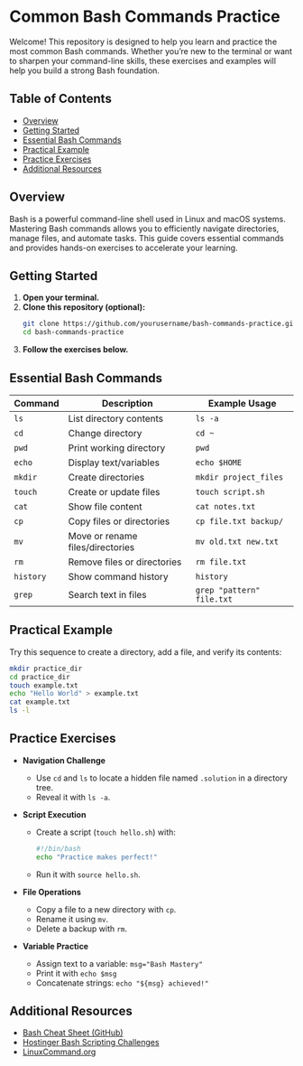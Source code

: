 

# Common Bash Commands Practice

Welcome! This repository is designed to help you learn and practice the most common Bash commands. Whether you’re new to the terminal or want to sharpen your command-line skills, these exercises and examples will help you build a strong Bash foundation.

## Table of Contents

- [Overview](#overview)
- [Getting Started](#getting-started)
- [Essential Bash Commands](#essential-bash-commands)
- [Practical Example](#practical-example)
- [Practice Exercises](#practice-exercises)
- [Additional Resources](#additional-resources)

## Overview

Bash is a powerful command-line shell used in Linux and macOS systems. Mastering Bash commands allows you to efficiently navigate directories, manage files, and automate tasks. This guide covers essential commands and provides hands-on exercises to accelerate your learning.

## Getting Started

1. **Open your terminal.**
2. **Clone this repository (optional):**
   ```bash
   git clone https://github.com/yourusername/bash-commands-practice.git
   cd bash-commands-practice
   ```
3. **Follow the exercises below.**

## Essential Bash Commands

| Command   | Description                       | Example Usage                |
|-----------|-----------------------------------|------------------------------|
| `ls`      | List directory contents           | `ls -a`                      |
| `cd`      | Change directory                  | `cd ~`                       |
| `pwd`     | Print working directory           | `pwd`                        |
| `echo`    | Display text/variables            | `echo $HOME`                 |
| `mkdir`   | Create directories                | `mkdir project_files`        |
| `touch`   | Create or update files            | `touch script.sh`            |
| `cat`     | Show file content                 | `cat notes.txt`              |
| `cp`      | Copy files or directories         | `cp file.txt backup/`        |
| `mv`      | Move or rename files/directories  | `mv old.txt new.txt`         |
| `rm`      | Remove files or directories       | `rm file.txt`                |
| `history` | Show command history              | `history`                    |
| `grep`    | Search text in files              | `grep "pattern" file.txt`    |

## Practical Example

Try this sequence to create a directory, add a file, and verify its contents:

```bash
mkdir practice_dir
cd practice_dir
touch example.txt
echo "Hello World" > example.txt
cat example.txt
ls -l
```

## Practice Exercises

- **Navigation Challenge**
  - Use `cd` and `ls` to locate a hidden file named `.solution` in a directory tree.
  - Reveal it with `ls -a`.

- **Script Execution**
  - Create a script (`touch hello.sh`) with:
    ```bash
    #!/bin/bash
    echo "Practice makes perfect!"
    ```
  - Run it with `source hello.sh`.

- **File Operations**
  - Copy a file to a new directory with `cp`.
  - Rename it using `mv`.
  - Delete a backup with `rm`.

- **Variable Practice**
  - Assign text to a variable: `msg="Bash Mastery"`
  - Print it with `echo $msg`
  - Concatenate strings: `echo "${msg} achieved!"`

## Additional Resources

- [Bash Cheat Sheet (GitHub)](https://github.com/RehanSaeed/Bash-Cheat-Sheet/blob/main/README.md)
- [Hostinger Bash Scripting Challenges](https://www.hostinger.com/tutorials/bash-script-examples)
- [LinuxCommand.org](http://linuxcommand.org/lc3_learning_the_shell.php)

